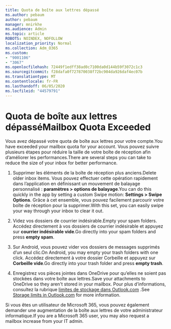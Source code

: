 ```yaml
---
title: Quota de boîte aux lettres dépassé
ms.author: pebaum
author: pebaum
manager: mnirkhe
ms.audience: Admin
ms.topic: article
ROBOTS: NOINDEX, NOFOLLOW
localization_priority: Normal
ms.collection: Adm_O365
ms.custom:
- "9001106"
- "3067"
ms.openlocfilehash: 72449f1edff38ad0c7100da0d144b59f3072c1c3
ms.sourcegitcommit: f28dafa0f727870038f72bc904da926daf4ec07b
ms.translationtype: MT
ms.contentlocale: fr-FR
ms.lasthandoff: 06/05/2020
ms.locfileid: "44579791"
---
```

# <a name="mailbox-quota-exceeded"></a><span data-ttu-id="abd99-102">Quota de boîte aux lettres dépassé</span><span class="sxs-lookup"><span data-stu-id="abd99-102">Mailbox Quota Exceeded</span></span>

<span data-ttu-id="abd99-103">Vous avez dépassé votre quota de boîte aux lettres pour votre compte.</span><span class="sxs-lookup"><span data-stu-id="abd99-103">You have exceeded your mailbox quota for your account.</span></span> <span data-ttu-id="abd99-104">Vous pouvez suivre plusieurs étapes pour réduire la taille de votre boîte de réception afin d’améliorer les performances.</span><span class="sxs-lookup"><span data-stu-id="abd99-104">There are several steps you can take to reduce the size of your inbox for better performance.</span></span>

1. <span data-ttu-id="abd99-105">Supprimer les éléments de la boîte de réception plus anciens.</span><span class="sxs-lookup"><span data-stu-id="abd99-105">Delete older inbox items.</span></span> <span data-ttu-id="abd99-106">Vous pouvez effectuer cette opération rapidement dans l’application en définissant un mouvement de balayage personnalisé : **paramètres > options de balayage**.</span><span class="sxs-lookup"><span data-stu-id="abd99-106">You can do this quickly in the app by setting a custom Swipe motion: **Settings > Swipe Options**.</span></span> <span data-ttu-id="abd99-107">Grâce à cet ensemble, vous pouvez facilement parcourir votre boîte de réception pour la supprimer.</span><span class="sxs-lookup"><span data-stu-id="abd99-107">With this set, you can easily swipe your way through your inbox to clear it out.</span></span>

2. <span data-ttu-id="abd99-108">Videz vos dossiers de courrier indésirable.</span><span class="sxs-lookup"><span data-stu-id="abd99-108">Empty your spam folders.</span></span> <span data-ttu-id="abd99-109">Accédez directement à vos dossiers de courrier indésirable et appuyez sur **courrier indésirable vide**.</span><span class="sxs-lookup"><span data-stu-id="abd99-109">Go directly into your spam folders and press **empty spam**.</span></span>

3. <span data-ttu-id="abd99-110">Sur Android, vous pouvez vider vos dossiers de messages supprimés d’un seul clic.</span><span class="sxs-lookup"><span data-stu-id="abd99-110">On Android, you may empty your trash folders with one click.</span></span> <span data-ttu-id="abd99-111">Accédez directement à votre dossier Corbeille et appuyez sur **Corbeille vide**.</span><span class="sxs-lookup"><span data-stu-id="abd99-111">Go directly into your trash folder and press **empty trash**.</span></span> 

4. <span data-ttu-id="abd99-112">Enregistrez vos pièces jointes dans OneDrive pour qu’elles ne soient pas stockées dans votre boîte aux lettres.</span><span class="sxs-lookup"><span data-stu-id="abd99-112">Save your attachments to OneDrive so they aren't stored in your mailbox.</span></span> <span data-ttu-id="abd99-113">Pour plus d’informations, consultez la rubrique [limites de stockage dans Outlook.com](https://support.office.com/article/storage-limits-in-outlook-com-7ac99134-69e5-4619-ac0b-2d313bba5e9e) .</span><span class="sxs-lookup"><span data-stu-id="abd99-113">See [Storage limits in Outlook.com](https://support.office.com/article/storage-limits-in-outlook-com-7ac99134-69e5-4619-ac0b-2d313bba5e9e) for more information.</span></span> 

<span data-ttu-id="abd99-114">Si vous êtes un utilisateur de Microsoft 365, vous pouvez également demander une augmentation de la boîte aux lettres de votre administrateur informatique.</span><span class="sxs-lookup"><span data-stu-id="abd99-114">If you are a Microsoft 365 user, you may also request a mailbox increase from your IT admin.</span></span>